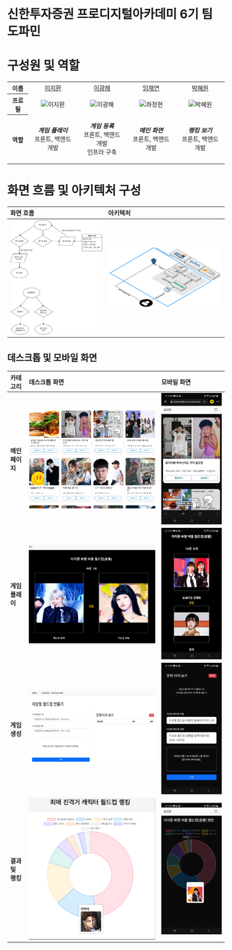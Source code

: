 # 신한투자증권 프로디지털아카데미 6기 팀 도파민

# 구성원 및 역할
<table>
  <tr>
    <th>
      이름
    </th>
    <td align="center">
      <a href="https://github.com/takeitEasyhwan">
        <div>이지환</div>
      </a>
    </td>
    <td align="center">
      <a href="https://github.com/PangHae">
        <div>이광해</div>
      </a>
    </td>
    <td align="center">
      <a href="https://github.com/isyoudwn">
        <div>임채연</div>
      </a>
    </td>    
    <td align="center">
      <a href="https://github.com/hiwonwon">
        <div>박혜원</div>
      </a>
    </td>
  </tr>
  <tr>
    <th>
      프로필
    </th>
    <td align="center">
      <img src="https://avatars.githubusercontent.com/u/22561166?v=4" width="100px;" alt="이지환"/>
    </td>
    <td align="center">
      <img src="https://avatars.githubusercontent.com/u/62276222?v=4" width="100px;" alt="이광해"/>
    </td>
    <td align="center">
      <img src="https://avatars.githubusercontent.com/u/127868594?v=4" width="100px;" alt="좌정현"/>
    </td>    
    <td align="center">
      <img src="https://avatars.githubusercontent.com/u/91616435?v=4" width="100px;" alt="박혜원"/>
    </td>
  </tr>
  <tr>
    <th>
      역할
    </th>
    <td align="center">
      <p><strong><i>게임 플레이</i></strong><br/>프론트, 백앤드 개발</p>
    </td>
    <td align="center">
      <p><strong><i>게임 등록</i></strong> <br/> 프론트, 백앤드 개발 <br/> 인프라 구축</p>
    </td>
    <td align="center">
      <p><strong><i>메인 화면</i></strong> <br/> 프론트, 백앤드 개발</p>
    </td>    
    <td align="center">
      <p><strong><i>랭킹 보기</i></strong> <br/> 프론트, 백앤드 개발</p>
    </td>
  </tr>
</table>

# 화면 흐름 및 아키텍처 구성
| 화면 흐름     | 아키텍처                      |
| :----------- | :--------------------------------- |
| ![순서도](./images/sub_flowchart.png) | ![아키텍처](./images/architecture.png) |


## 데스크톱 및 모바일 화면

| 카테고리     | 데스크톱 화면                      | 모바일 화면                      |
| :----------- | :--------------------------------- | :------------------------------- |
| **메인 페이지** | ![메인페이지](./images/main_desktop.png) | ![메인페이지](./images/main_mobile.jpg) |
| **게임 플레이** | ![게임 플레이](./images/game_desktop.png) | ![게임 플레이](./images/game_mobile.jpg) |
| **게임 생성** | ![게임 생성](./images/create_desktop.png) | ![게임 생성](./images/create_mobile.jpg) |
| **결과 및 랭킹** | ![결과 및 랭킹](./images/ranking_desktop.png) | ![결과 및 랭킹](./images/ranking_mobile.jpg) |

